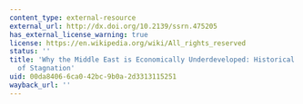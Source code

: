 ```yaml
---
content_type: external-resource
external_url: http://dx.doi.org/10.2139/ssrn.475205
has_external_license_warning: true
license: https://en.wikipedia.org/wiki/All_rights_reserved
status: ''
title: 'Why the Middle East is Economically Underdeveloped: Historical Mechanisms
  of Stagnation'
uid: 00da8406-6ca0-42bc-9b0a-2d3313115251
wayback_url: ''
---
```

